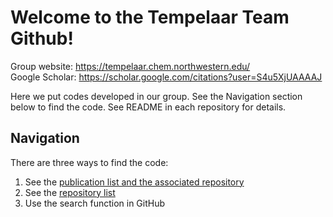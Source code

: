 # Welcome to the Tempelaar Team Github!
Group website: https://tempelaar.chem.northwestern.edu/  
Google Scholar: https://scholar.google.com/citations?user=S4u5XjUAAAAJ

Here we put codes developed in our group. 
See the Navigation section below to find the code. 
See README in each repository for details.

## Navigation
There are three ways to find the code: 
1. See the [publication list and the associated repository](profile/publication.md)
1. See the [repository list](profile/repository_list.md)
1. Use the search function in GitHub

